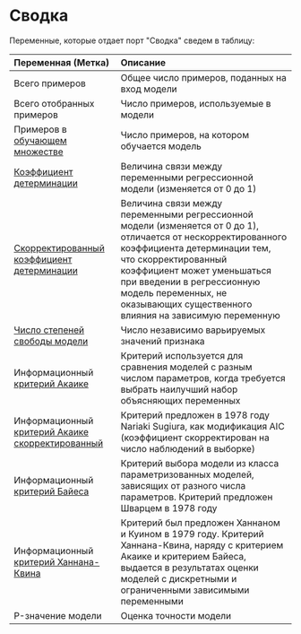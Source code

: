 # Сводка

Переменные, которые отдает порт "Сводка" сведем в таблицу:

| Переменная (Метка) | Описание |
|:-------|:-------|
| Всего примеров | Общее число примеров, поданных на вход модели |
| Всего отобранных примеров | Число примеров, используемые в модели |
| Примеров в [обучающем множестве](https://wiki.loginom.ru/articles/training-set.html) | Число примеров, на котором обучается модель |
| [Коэффициент детерминации](https://wiki.loginom.ru/articles/coefficient-of-determination.html) | Величина связи между переменными регрессионной модели (изменяется от 0 до 1) |
| [Скорректированный коэффициент детерминации](https://wiki.loginom.ru/articles/coefficient-determ-adj.html) | Величина связи между переменными регрессионной модели (изменяется от 0 до 1), отличается от нескорректированного коэффициента детерминации тем, что скорректированный коэффициент может уменьшаться при введении в регрессионную модель переменных, не оказывающих существенного влияния на зависимую переменную |
| [Число степеней свободы модели](https://wiki.loginom.ru/articles/degrees-of-freedom.html) | Число независимо варьируемых значений признака |
| Информационный [критерий Акаике](https://wiki.loginom.ru/articles/aic.html) | Критерий используется для сравнения моделей с разным числом параметров, когда требуется выбрать наилучший набор объясняющих переменных |
| Информационный [критерий Акаике скорректированный](https://wiki.loginom.ru/articles/aicc.html) | Критерий предложен в 1978 году Nariaki Sugiura, как модификация  AIC  (коэффициент скорректирован на число наблюдений в выборке) |
| Информационный [критерий Байеса](https://wiki.loginom.ru/articles/bic.html) | Критерий выбора модели из класса параметризованных моделей, зависящих от разного числа параметров. Критерий предложен Шварцем в 1978 году |
| Информационный [критерий Ханнана-Квина](https://wiki.loginom.ru/articles/hq.html) | Критерий был предложен Ханнаном и Куином в 1979 году. Критерий Ханнана-Квина, наряду с критерием Акаике и критерием Байеса, выдается в результатах оценки моделей с дискретными и ограниченными зависимыми переменными |
| P-значение модели | Оценка точности модели |